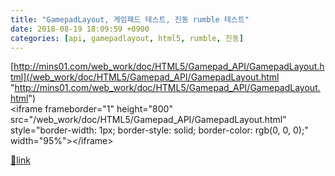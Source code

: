 ```yaml
---
title: "GamepadLayout, 게임패드 테스트, 진동 rumble 테스트"
date: 2018-08-19 18:09:59 +0900
categories: [api, gamepadlayout, html5, rumble, 진동]
---
```


[http://mins01.com/web_work/doc/HTML5/Gamepad_API/GamepadLayout.html](/web_work/doc/HTML5/Gamepad_API/GamepadLayout.html "http://mins01.com/web_work/doc/HTML5/Gamepad_API/GamepadLayout.html")  
&lt;iframe frameborder="1" height="800" src="/web_work/doc/HTML5/Gamepad_API/GamepadLayout.html" style="border-width: 1px; border-style: solid; border-color: rgb(0, 0, 0);" width="95%"&gt;&lt;/iframe&gt;  



[🔗link](http://www.mins01.com/mh/tech/read/1186)